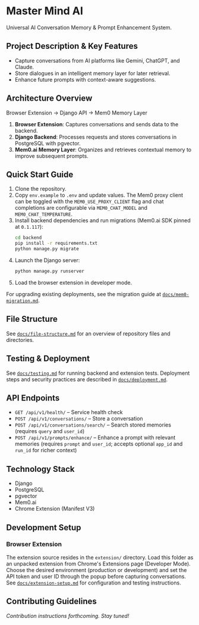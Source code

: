 # Master Mind AI

Universal AI Conversation Memory & Prompt Enhancement System.

## Project Description & Key Features
- Capture conversations from AI platforms like Gemini, ChatGPT, and Claude.
- Store dialogues in an intelligent memory layer for later retrieval.
- Enhance future prompts with context-aware suggestions.

## Architecture Overview
Browser Extension → Django API → Mem0 Memory Layer

1. **Browser Extension**: Captures conversations and sends data to the backend.
2. **Django Backend**: Processes requests and stores conversations in PostgreSQL with pgvector.
3. **Mem0.ai Memory Layer**: Organizes and retrieves contextual memory to improve subsequent prompts.

## Quick Start Guide
1. Clone the repository.
2. Copy `env.example` to `.env` and update values. The Mem0 proxy client can be
   toggled with the `MEM0_USE_PROXY_CLIENT` flag and chat completions are
   configurable via `MEM0_CHAT_MODEL` and `MEM0_CHAT_TEMPERATURE`.
3. Install backend dependencies and run migrations (Mem0.ai SDK pinned at `0.1.117`):
   ```bash
   cd backend
   pip install -r requirements.txt
   python manage.py migrate
   ```
4. Launch the Django server:
   ```bash
   python manage.py runserver
   ```
5. Load the browser extension in developer mode.

For upgrading existing deployments, see the migration guide at
[`docs/mem0-migration.md`](docs/mem0-migration.md).

## File Structure
See [`docs/file-structure.md`](docs/file-structure.md) for an overview of repository files and directories.

## Testing & Deployment
See [`docs/testing.md`](docs/testing.md) for running backend and extension tests.
Deployment steps and security practices are described in [`docs/deployment.md`](docs/deployment.md).

## API Endpoints

- `GET /api/v1/health/` – Service health check
- `POST /api/v1/conversations/` – Store a conversation
- `POST /api/v1/conversations/search/` – Search stored memories (requires `query` and `user_id`)
- `POST /api/v1/prompts/enhance/` – Enhance a prompt with relevant memories (requires `prompt` and `user_id`; accepts optional `app_id` and `run_id` for richer context)

## Technology Stack
- Django
- PostgreSQL
- pgvector
- Mem0.ai
- Chrome Extension (Manifest V3)

## Development Setup

### Browser Extension
The extension source resides in the `extension/` directory. Load this folder as
an unpacked extension from Chrome's Extensions page (Developer Mode). Choose the
desired environment (production or development) and set the API token and user
ID through the popup before capturing conversations. See
[`docs/extension-setup.md`](docs/extension-setup.md) for configuration and
testing instructions.

## Contributing Guidelines
*Contribution instructions forthcoming. Stay tuned!*

